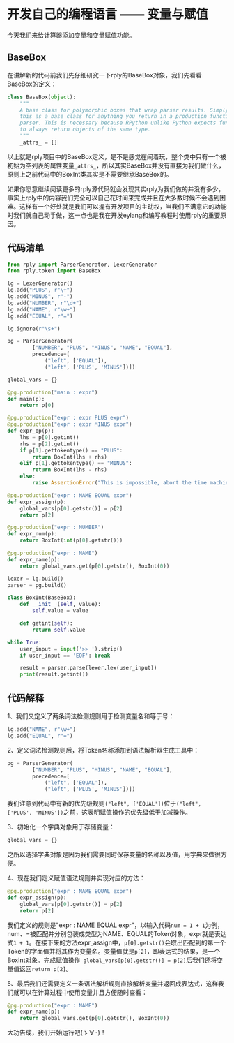 # 开发自己的编程语言 —— 变量与赋值

今天我们来给计算器添加变量和变量赋值功能。

## BaseBox

在讲解新的代码前我们先仔细研究一下rply的BaseBox对象，我们先看看BaseBox的定义：

```python
class BaseBox(object):
    """
    A base class for polymorphic boxes that wrap parser results. Simply use
    this as a base class for anything you return in a production function of a
    parser. This is necessary because RPython unlike Python expects functions
    to always return objects of the same type.
    """
    _attrs_ = []
```

以上就是rply项目中的BaseBox定义，是不是感觉在闹着玩，整个类中只有一个被初始为空列表的属性变量`_attrs_`，所以其实BaseBox并没有直接为我们做什么，原则上之前代码中的BoxInt类其实是不需要继承BaseBox的。

如果你愿意继续阅读更多的rply源代码就会发现其实rply为我们做的并没有多少，事实上rply中的内容我们完全可以自己花时间来完成并且在大多数时候不会遇到困难。这样有一个好处就是我们可以握有开发项目的主动权，当我们不满意它的功能时我们就自己动手做，这一点也是我在开发eylang和编写教程时使用rply的重要原因。

## 代码清单

```python
from rply import ParserGenerator, LexerGenerator
from rply.token import BaseBox

lg = LexerGenerator()
lg.add("PLUS", r"\+")
lg.add("MINUS", r"-")
lg.add("NUMBER", r"\d+")
lg.add("NAME", r"\w+")
lg.add("EQUAL", r"=")

lg.ignore(r"\s+")

pg = ParserGenerator(
        ["NUMBER", "PLUS", "MINUS", "NAME", "EQUAL"],
        precedence=[
            ("left", ['EQUAL']),
            ("left", ['PLUS', 'MINUS'])])

global_vars = {}

@pg.production("main : expr")
def main(p):
    return p[0]

@pg.production("expr : expr PLUS expr")
@pg.production("expr : expr MINUS expr")
def expr_op(p):
    lhs = p[0].getint()
    rhs = p[2].getint()
    if p[1].gettokentype() == "PLUS":
        return BoxInt(lhs + rhs)
    elif p[1].gettokentype() == "MINUS":
        return BoxInt(lhs - rhs)
    else:
        raise AssertionError("This is impossible, abort the time machine!")

@pg.production("expr : NAME EQUAL expr")
def expr_assign(p):
    global_vars[p[0].getstr()] = p[2]
    return p[2]

@pg.production("expr : NUMBER")
def expr_num(p):
    return BoxInt(int(p[0].getstr()))

@pg.production("expr : NAME")
def expr_name(p):
    return global_vars.get(p[0].getstr(), BoxInt(0))

lexer = lg.build()
parser = pg.build()

class BoxInt(BaseBox):
    def __init__(self, value):
        self.value = value

    def getint(self):
        return self.value

while True:
    user_input = input('>> ').strip()
    if user_input == 'EOF': break

    result = parser.parse(lexer.lex(user_input))
    print(result.getint())
```

## 代码解释

1、我们又定义了两条词法检测规则用于检测变量名和等于号：

```python
lg.add("NAME", r"\w+")
lg.add("EQUAL", r"=")
```

2、定义词法检测规则后，将Token名称添加到语法解析器生成工具中：

```python
pg = ParserGenerator(
        ["NUMBER", "PLUS", "MINUS", "NAME", "EQUAL"],
        precedence=[
            ("left", ['EQUAL']),
            ("left", ['PLUS', 'MINUS'])])
```

我们注意到代码中有新的优先级规则`("left", ['EQUAL'])`位于`("left", ['PLUS', 'MINUS'])`之前，这表明赋值操作的优先级低于加减操作。

3、初始化一个字典对象用于存储变量：

```python
global_vars = {}
```

之所以选择字典对象是因为我们需要同时保存变量的名称以及值，用字典来做很方便。

4、现在我们定义赋值语法规则并实现对应的方法：

```python
@pg.production("expr : NAME EQUAL expr")
def expr_assign(p):
    global_vars[p[0].getstr()] = p[2]
    return p[2]
```

我们定义的规则是"expr : NAME EQUAL expr"，以输入代码`num = 1 + 1`为例，num、=被匹配并分别包装成类型为NAME、EQUAL的Token对象，expr就是表达式`1 + 1`。在接下来的方法expr_assign中，`p[0].getstr()`会取出匹配到的第一个Token的字面值并将其作为变量名。变量值就是`p[2]`，即表达式的结果，是一个BoxInt对象。完成赋值操作` global_vars[p[0].getstr()] = p[2]`后我们还将变量值返回`return p[2]`。

5、最后我们还需要定义一条语法解析规则直接解析变量并返回成表达式，这样我们就可以在计算过程中使用变量并且方便随时查看：

```python
@pg.production("expr : NAME")
def expr_name(p):
    return global_vars.get(p[0].getstr(), BoxInt(0))
```

大功告成，我们开始运行吧(ゝ∀･)！